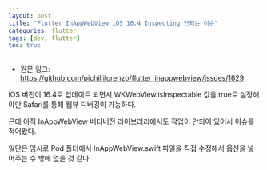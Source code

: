 ```yaml
---
layout: post
title: "Flutter InAppWebView iOS 16.4 Inspecting 안되는 이슈"
categories: flutter
tags: [dev, flutter]
toc: true
---
```


- 원문 링크: https://github.com/pichillilorenzo/flutter_inappwebview/issues/1629

iOS 버전이 16.4로 업데이트 되면서 WKWebView.isInspectable 값을 true로 설정해야만 Safari를 통해 웹뷰 디버깅이 가능하다.

근데 아직 InAppWebView 베타버전 라이브러리에서도 작업이 안되어 있어서 이슈를 적어봤다.

일단은 임시로 Pod 폴더에서 InAppWebView.swift 파일을 직접 수정해서 옵션을 넣어주는 수 밖에 없을 것 같다.

